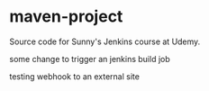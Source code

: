 # maven-project
Source code for Sunny's Jenkins course at Udemy.


some change to trigger an jenkins build job


testing webhook to an external site
